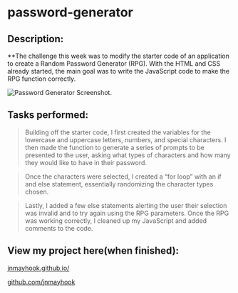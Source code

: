# password-generator

## Description:
**The challenge this week was to modify the starter code of an application to create a Random Password Generator (RPG).  With the HTML and CSS already started, the main goal was to write the JavaScript code to make the RPG function correctly. 

![Password Generator Screenshot.](./assets/images/password-generator-ss.png)

## Tasks performed:

> Building off the starter code, I first created the variables for the lowercase and uppercase letters, numbers, and special characters.  I then made the function to generate a series of prompts to be presented to the user, asking what types of characters and how many they would like to have in their password. 

> Once the characters were selected, I created a “for loop” with an if and else statement, essentially randomizing the character types chosen.

> Lastly, I added a few else statements alerting the user their selection was invalid and to try again using the RPG parameters.  Once the RPG was working correctly, I cleaned up my JavaScript and added comments to the code.        

## View my project here(when finished):
[jnmayhook.github.io/](https://jnmayhook.github.io/password-generator)

[github.com/jnmayhook](https://github.com/jnmayhook)